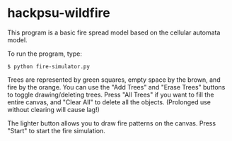 # hackpsu-wildfire
This program is a basic fire spread model based on the cellular automata model. 

To run the program, type:
```
$ python fire-simulator.py
```

Trees are represented by green squares, empty space by the brown, and fire by the orange. You can use the "Add Trees" and "Erase Trees" buttons to toggle drawing/deleting trees. Press "All Trees" if you want to fill the entire canvas, and "Clear All" to delete all the objects. (Prolonged use without clearing will cause lag!)

The lighter button allows you to draw fire patterns on the canvas. Press "Start" to start the fire simulation.
